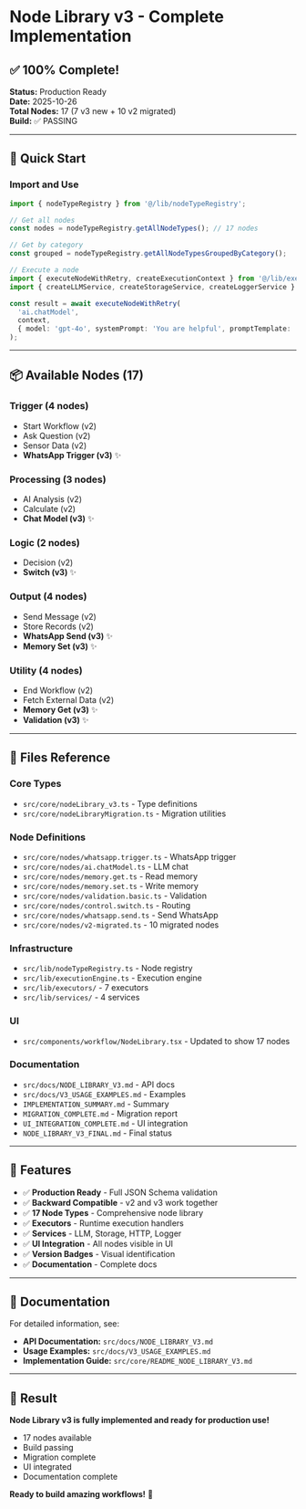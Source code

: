 # Node Library v3 - Complete Implementation

## ✅ 100% Complete!

**Status:** Production Ready  
**Date:** 2025-10-26  
**Total Nodes:** 17 (7 v3 new + 10 v2 migrated)  
**Build:** ✅ PASSING

---

## 🎯 Quick Start

### Import and Use

```typescript
import { nodeTypeRegistry } from '@/lib/nodeTypeRegistry';

// Get all nodes
const nodes = nodeTypeRegistry.getAllNodeTypes(); // 17 nodes

// Get by category
const grouped = nodeTypeRegistry.getAllNodeTypesGroupedByCategory();

// Execute a node
import { executeNodeWithRetry, createExecutionContext } from '@/lib/executionEngine';
import { createLLMService, createStorageService, createLoggerService } from '@/lib/services';

const result = await executeNodeWithRetry(
  'ai.chatModel',
  context,
  { model: 'gpt-4o', systemPrompt: 'You are helpful', promptTemplate: '{{payload.message}}' }
);
```

---

## 📦 Available Nodes (17)

### Trigger (4 nodes)
- Start Workflow (v2)
- Ask Question (v2)
- Sensor Data (v2)
- **WhatsApp Trigger (v3)** ✨

### Processing (3 nodes)
- AI Analysis (v2)
- Calculate (v2)
- **Chat Model (v3)** ✨

### Logic (2 nodes)
- Decision (v2)
- **Switch (v3)** ✨

### Output (4 nodes)
- Send Message (v2)
- Store Records (v2)
- **WhatsApp Send (v3)** ✨
- **Memory Set (v3)** ✨

### Utility (4 nodes)
- End Workflow (v2)
- Fetch External Data (v2)
- **Memory Get (v3)** ✨
- **Validation (v3)** ✨

---

## 📂 Files Reference

### Core Types
- `src/core/nodeLibrary_v3.ts` - Type definitions
- `src/core/nodeLibraryMigration.ts` - Migration utilities

### Node Definitions
- `src/core/nodes/whatsapp.trigger.ts` - WhatsApp trigger
- `src/core/nodes/ai.chatModel.ts` - LLM chat
- `src/core/nodes/memory.get.ts` - Read memory
- `src/core/nodes/memory.set.ts` - Write memory
- `src/core/nodes/validation.basic.ts` - Validation
- `src/core/nodes/control.switch.ts` - Routing
- `src/core/nodes/whatsapp.send.ts` - Send WhatsApp
- `src/core/nodes/v2-migrated.ts` - 10 migrated nodes

### Infrastructure
- `src/lib/nodeTypeRegistry.ts` - Node registry
- `src/lib/executionEngine.ts` - Execution engine
- `src/lib/executors/` - 7 executors
- `src/lib/services/` - 4 services

### UI
- `src/components/workflow/NodeLibrary.tsx` - Updated to show 17 nodes

### Documentation
- `src/docs/NODE_LIBRARY_V3.md` - API docs
- `src/docs/V3_USAGE_EXAMPLES.md` - Examples
- `IMPLEMENTATION_SUMMARY.md` - Summary
- `MIGRATION_COMPLETE.md` - Migration report
- `UI_INTEGRATION_COMPLETE.md` - UI integration
- `NODE_LIBRARY_V3_FINAL.md` - Final status

---

## 🚀 Features

- ✅ **Production Ready** - Full JSON Schema validation
- ✅ **Backward Compatible** - v2 and v3 work together
- ✅ **17 Node Types** - Comprehensive node library
- ✅ **Executors** - Runtime execution handlers
- ✅ **Services** - LLM, Storage, HTTP, Logger
- ✅ **UI Integration** - All nodes visible in UI
- ✅ **Version Badges** - Visual identification
- ✅ **Documentation** - Complete docs

---

## 📖 Documentation

For detailed information, see:
- **API Documentation:** `src/docs/NODE_LIBRARY_V3.md`
- **Usage Examples:** `src/docs/V3_USAGE_EXAMPLES.md`
- **Implementation Guide:** `src/core/README_NODE_LIBRARY_V3.md`

---

## 🎉 Result

**Node Library v3 is fully implemented and ready for production use!**

- 17 nodes available
- Build passing
- Migration complete
- UI integrated
- Documentation complete

**Ready to build amazing workflows!** 🚀

